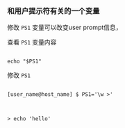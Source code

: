 [^tag]: linux



### 和用户提示符有关的一个变量

  

修改 `PS1` 变量可以改变user prompt信息，

  

查看 `PS1` 变量内容

  

```shell

echo "$PS1"

```

  

修改 `PS1`

  

```shell

[user_name@host_name] $ PS1='\w >'

  

> echo 'hello'

```
